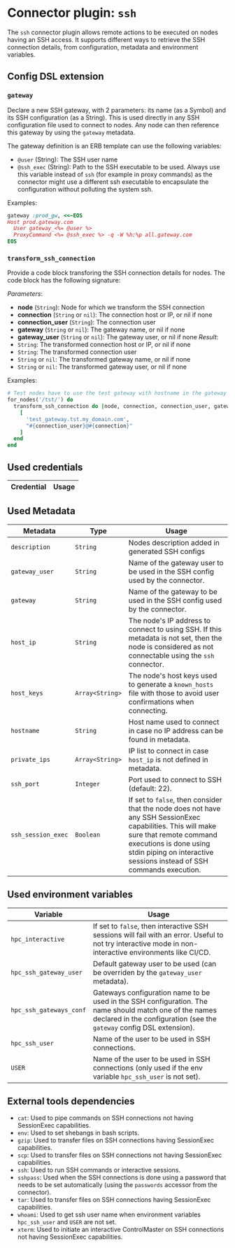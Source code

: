 # Connector plugin: `ssh`

The `ssh` connector plugin allows remote actions to be executed on nodes having an SSH access.
It supports different ways to retrieve the SSH connection details, from configuration, metadata and environment variables.

## Config DSL extension

### `gateway`

Declare a new SSH gateway, with 2 parameters: its name (as a Symbol) and its SSH configuration (as a String).
This is used directly in any SSH configuration file used to connect to nodes.
Any node can then reference this gateway by using the `gateway` metadata.

The gateway definition is an ERB template can use the following variables:
* `@user` (String): The SSH user name
* `@ssh_exec` (String): Path to the SSH executable to be used. Always use this variable instead of `ssh` (for example in proxy commands) as the connector might use a different ssh executable to encapsulate the configuration without polluting the system ssh.

Examples:
```ruby
gateway :prod_gw, <<~EOS
Host prod.gateway.com
  User gateway_<%= @user %>
  ProxyCommand <%= @ssh_exec %> -q -W %h:%p all.gateway.com
EOS
```

### `transform_ssh_connection`

Provide a code block transforing the SSH connection details for nodes.
The code block has the following signature:

*Parameters*:
* **node** (`String`): Node for which we transform the SSH connection
* **connection** (`String` or `nil`): The connection host or IP, or nil if none
* **connection_user** (`String`): The connection user
* **gateway** (`String` or `nil`): The gateway name, or nil if none
* **gateway_user** (`String` or `nil`): The gateway user, or nil if none
*Result*:
* `String`: The transformed connection host or IP, or nil if none
* `String`: The transformed connection user
* `String` or `nil`: The transformed gateway name, or nil if none
* `String` or `nil`: The transformed gateway user, or nil if none

Examples:
```ruby
# Test nodes have to use the test gateway with hostname in the gateway user name
for_nodes('/tst/') do
  transform_ssh_connection do |node, connection, connection_user, gateway, gateway_user|
    [
      'test_gateway.tst.my_domain.com',
      "#{connection_user}@#{connection}"
    ]
  end
end
```

## Used credentials

| Credential | Usage
| --- | --- |

## Used Metadata

| Metadata | Type | Usage
| --- | --- | --- |
| `description` | `String` | Nodes description added in generated SSH configs |
| `gateway_user` | `String` | Name of the gateway user to be used in the SSH config used by the connector. |
| `gateway` | `String` | Name of the gateway to be used in the SSH config used by the connector. |
| `host_ip` | `String` | The node's IP address to connect to using SSH. If this metadata is not set, then the node is considered as not connectable using the `ssh` connector. |
| `host_keys` | `Array<String>` | The node's host keys used to generate a `known_hosts` file with those to avoid user confirmations when connecting. |
| `hostname` | `String` | Host name used to connect in case no IP address can be found in metadata. |
| `private_ips` | `Array<String>` | IP list to connect in case `host_ip` is not defined in metadata. |
| `ssh_port` | `Integer` | Port used to connect to SSH (default: 22). |
| `ssh_session_exec` | `Boolean` | If set to `false`, then consider that the node does not have any SSH SessionExec capabilities. This will make sure that remote command executions is done using stdin piping on interactive sessions instead of SSH commands execution. |

## Used environment variables

| Variable | Usage
| --- | --- |
| `hpc_interactive` | If set to `false`, then interactive SSH sessions will fail with an error. Useful to not try interactive mode in non-interactive environments like CI/CD. |
| `hpc_ssh_gateway_user` | Default gateway user to be used (can be overriden by the `gateway_user` metadata). |
| `hpc_ssh_gateways_conf` | Gateways configuration name to be used in the SSH configuration. The name should match one of the names declared in the configuration (see the `gateway` config DSL extension). |
| `hpc_ssh_user` | Name of the user to be used in SSH connections. |
| `USER` | Name of the user to be used in SSH connections (only used if the env variable `hpc_ssh_user` is not set). |

## External tools dependencies

* `cat`: Used to pipe commands on SSH connections not having SessionExec capabilities.
* `env`: Used to set shebangs in bash scripts.
* `gzip`: Used to transfer files on SSH connections having SessionExec capabilities.
* `scp`: Used to transfer files on SSH connections not having SessionExec capabilities.
* `ssh`: Used to run SSH commands or interactive sessions.
* `sshpass`: Used when the SSH connections is done using a password that needs to be set automatically (using the `passwords` accessor from the connector).
* `tar`: Used to transfer files on SSH connections having SessionExec capabilities.
* `whoami`: Used to get ssh user name when environment variables `hpc_ssh_user` and `USER` are not set.
* `xterm`: Used to initiate an interactive ControlMaster on SSH connections not having SessionExec capabilities.
